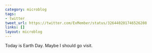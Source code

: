 ```yaml
---
category: microblog
tags:
- twitter
tweet_url: https://twitter.com/ExMember/status/326440201746526208
links: []
layout: microblog
---
```

Today is Earth Day. Maybe I should go visit.
